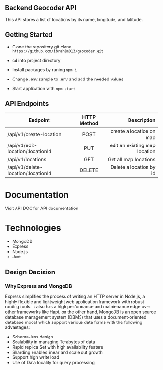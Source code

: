 ## Backend Geocoder  API

This API stores a list of locations by its name, longitude, and latitude.

## Getting Started
* Clone the repository git clone `https://github.com/ibrahim013/geocoder.git`

* cd into project directory

* Install packages by runing `npm i`

* Change .env.sample to .env and add the needed values

* Start application with `npm start`

## API Endpoints
| Endpoint |	HTTP Method	| Description|
| -------- |:------------:| ----------:|
|/api/v1/create-location | POST | create a location on map |
|/api/v1/edit-location/:locationId | PUT |edit an existing map location |
| /api/v1/locations |	GET	|Get all map locations|
|/api/v1/delete-location/:locationId|	DELETE|	Delete a location by id|

# Documentation
Visit API DOC for API documentation

# Technologies
* MongoDB
* Express
* Node.js
* Jest

## Design Decision
### Why Express and MongoDB
Express simplifies the process of writing an HTTP server in Node.js, a highly flexible and lightweight web application framework with robust routing tools. It also has a high performance and maintenance edge over other frameworks like Hapi. on the other hand, MongoDB is an open source database management system (DBMS) that uses a document-oriented database model which support various data forms with the following advantages:
* Schema-less design
* Scalability in managing Terabytes of data
* Rapid replica Set with high availability feature
* Sharding enables linear and scale out growth
* Support high write load
* Use of Data locality for query processing
